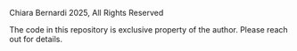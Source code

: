 Chiara Bernardi 2025, All Rights Reserved

The code in this repository is exclusive property of the author. Please reach out for details.
